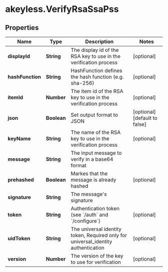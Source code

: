 # akeyless.VerifyRsaSsaPss

## Properties

Name | Type | Description | Notes
------------ | ------------- | ------------- | -------------
**displayId** | **String** | The display id of the RSA key to use in the verification process | [optional] 
**hashFunction** | **String** | HashFunction defines the hash function (e.g. sha-256) | [optional] 
**itemId** | **Number** | The item id of the RSA key to use in the verification process | [optional] 
**json** | **Boolean** | Set output format to JSON | [optional] [default to false]
**keyName** | **String** | The name of the RSA key to use in the verification process | [optional] 
**message** | **String** | The input message to verify in a base64 format | 
**prehashed** | **Boolean** | Markes that the message is already hashed | [optional] 
**signature** | **String** | The message&#39;s signature | 
**token** | **String** | Authentication token (see &#x60;/auth&#x60; and &#x60;/configure&#x60;) | [optional] 
**uidToken** | **String** | The universal identity token, Required only for universal_identity authentication | [optional] 
**version** | **Number** | The version of the key to use for verification | [optional] 


